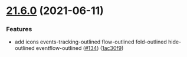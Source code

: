 # [21.6.0](https://github.com/growingio/gio-design-icons/compare/v21.5.0...v21.6.0) (2021-06-11)


### Features

* add icons events-tracking-outlined flow-outlined fold-outlined hide-outlined eventflow-outlined ([#134](https://github.com/growingio/gio-design-icons/issues/134)) ([1ac30f9](https://github.com/growingio/gio-design-icons/commit/1ac30f999b7871d0185996d54a086565fd81404b))



